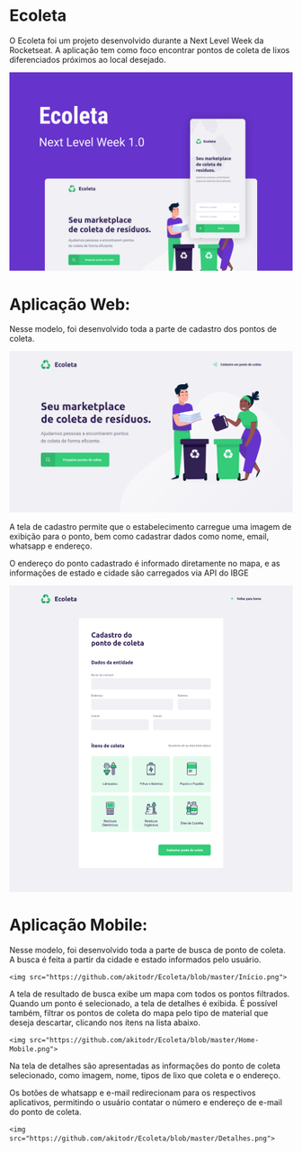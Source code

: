 # Ecoleta

<p>O Ecoleta foi um projeto desenvolvido durante a Next Level Week da Rocketseat. A aplicação tem como foco encontrar pontos de coleta de lixos diferenciados próximos ao local desejado.</p>

<img src="https://github.com/akitodr/Ecoleta/blob/master/Ecoleta.png">

# Aplicação Web:

<p align="center">

  <p>Nesse modelo, foi desenvolvido toda a parte de cadastro dos pontos de coleta.</p>

  <img src="https://github.com/akitodr/Ecoleta/blob/master/Home.png">

  <p>A tela de cadastro permite que o estabelecimento carregue uma imagem de exibição para o ponto, bem como cadastrar dados como nome, email, whatsapp e endereço.</p>
  <p>O endereço do ponto cadastrado é informado diretamente no mapa, e as informações de estado e cidade são carregados via API do IBGE</p>

  <img src="https://github.com/akitodr/Ecoleta/blob/master/Cadastro.png">

</p>

# Aplicação Mobile:

<p align="center">

  <p>Nesse modelo, foi desenvolvido toda a parte de busca de ponto de coleta. A busca é feita a partir da cidade e estado informados pelo usuário.</p>

    <img src="https://github.com/akitodr/Ecoleta/blob/master/Início.png">

  <p>A tela de resultado de busca exibe um mapa com todos os pontos filtrados. Quando um ponto é selecionado, a tela de detalhes é exibida. É possível também, filtrar os pontos de coleta do mapa pelo tipo de material que deseja descartar, clicando nos ítens na lista abaixo.</p>

    <img src="https://github.com/akitodr/Ecoleta/blob/master/Home-Mobile.png">

  <p>Na tela de detalhes são apresentadas as informações do ponto de coleta selecionado, como imagem, nome, tipos de lixo que coleta e o endereço.</p>
  <p>Os botões de whatsapp e e-mail redirecionam para os respectivos aplicativos, permitindo o usuário contatar o número e endereço de e-mail do ponto de coleta.</p>

    <img src="https://github.com/akitodr/Ecoleta/blob/master/Detalhes.png">
</p>
